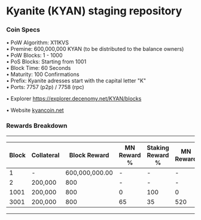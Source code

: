 Kyanite (KYAN) staging repository
=====================================

### Coin Specs

• PoW Algorithm: X11KVS  
• Premine: 600,000,000 KYAN (to be distributed to the balance owners)     
• PoW Blocks: 1 - 1000   
• PoS Blocks: Starting from 1001   
• Block Time: 60 Seconds   
• Maturity: 100 Confirmations   
• Prefix: Kyanite adresses start with the capital letter "K"   
• Ports: 7757 (p2p) / 7758 (rpc)   

• Explorer https://explorer.decenomy.net/KYAN/blocks

• Website [kyancoin.net](https://kyancoin.net/)


### Rewards Breakdown
---
| Block     | Collateral | Block Reward   | MN Reward % | Staking Reward % | MN Reward | Staker Reward |
| --------- | ---------- | -------------- | ----------- | ---------------- | --------- | ------------- |
| 1         | \-         | 600,000,000.00 | \-          | \-               | \-        | \-            |
| 2         | 200,000    | 800            | \-          | \-               | \-        | \-            |
| 1001      | 200,000    | 800            | 0           | 100              | 0         | 800           |
| 3001      | 200,000    | 800            | 65          | 35               | 520       | 280           |
---
